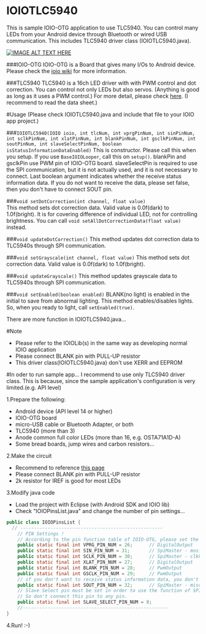 IOIOTLC5940
===========

This is sample IOIO-OTG application to use TLC5940. You can control many LEDs from your Android device through Bluetooth or wired USB communication. This includes TLC5940 driver class (IOIOTLC5940.java).

[![IMAGE ALT TEXT HERE](http://img.youtube.com/vi/WhSfL354fno/0.jpg)](http://www.youtube.com/watch?v=WhSfL354fno)

###IOIO-OTG
IOIO-OTG is a Board that gives many I/Os to Android device. Please check the [ioio wiki](https://github.com/ytai/ioio/wiki)
 for more information.  

###TLC5940
TLC5940 is a 16ch LED driver with with PWM control and dot correction. You can control not only LEDs but also servos. (Anything is good as long as it uses a PWM control.) For more detail, please check [here](http://www.ti.com/product/tlc5940). (I recommend to read the data sheet.)

#Usage
(Please check IOIOTLC5940.java and include that file to your IOIO app project.)

###`IOIOTLC5940(IOIO ioio, int tlcNum, int vprgPinNum, int sinPinNum, int sclkPinNum, int xlatPinNum, int blankPinNum, int gsclkPinNum, int soutPinNum, int slaveSelectPinNum, boolean isStatusInformationDataEnabled)`
This is constructor. Please call this when you setup. If you use `BaseIOIOLooper`, call this on `setup()`. blankPin and gsclkPin use PWM pin of IOIO-OTG board. slaveSelectPin is required to use the SPI communication, but it is not actually used, and it is not necessary to connect. Last boolean argument indicates whether the receive status information data. If you do not want to receive the data, please set false, then you don't have to connect SOUT pin.

###`void setDotCorrection(int channel, float value)`  
This method sets dot correction data. Valid value is 0.0f(dark) to 1.0f(bright). It is for covering difference of individual LED, not for controlling brightness. You can call `void setAllDotCorrectionData(float value)` instead.

###`void updateDotCorrection()`
This method updates dot correction data to TLC5940s through SPI communication.

###`void setGrayscale(int channel, float value)`
This method sets dot correction data. Valid value is 0.0f(dark) to 1.0f(bright).

###`void updateGrayscale()`
This method updates grayscale data to TLC5940s through SPI communication.

###`void setEnabled(boolean enabled)`
BLANK(no light) is enabled in the initial to save from abnormal lighting. This method enables/disables lights. So, when you ready to light, call `setEnabled(true)`.

There are more function in IOIOTLC5940.java...

#Note
 * Please refer to the IOIOLib(s) in the same way as developing normal IOIO application 
 * Please connect BLANK pin with PULL-UP resistor
 * This driver class(IOIOTLC5940.java) don't use XERR and EEPROM

#In oder to run sample app...
I recommend to use only TLC5940 driver class. This is because, since the  sample application's configuration is very limited.(e.g. API level)

1.Prepare the following:

 * Android device (API level 14 or higher)
 * IOIO-OTG board 
 * micro-USB cable or Bluetooth Adapter, or both
 * TLC5940 (more than 3)
 * Anode common full color LEDs (more than 16, e.g. OSTA71A1D-A)
 * Some bread boards, jump wires and carbon resistors...  

2.Make the circuit

 * Recommend to reference [this page](http://tlc5940arduino.googlecode.com/svn/wiki/images/breadboard-arduino-tlc5940.png)
 * Please connect BLANK pin with PULL-UP resistor
 * 2k resistor for IREF is good for most LEDs

3.Modify java code

 * Load the project with Eclipse (with Android SDK and IOIO lib)
 * Check "IOIOPinsList.java" and change the number of pin settings...

```java:IOIOPinsList.java
public class IOIOPinsList {
  // ----------------------------------------------------
	// PIN Settings !
	// According to the pin function table of IOIO-OTG, please set the number of pin
	public static final int VPRG_PIN_NUM = 26;		// DigitalOutput
	public static final int SIN_PIN_NUM = 31;		// SpiMaster - mosiPin
	public static final int SCLK_PIN_NUM = 30;		// SpiMaster - clkPin
	public static final int XLAT_PIN_NUM = 27;		// DigitalOutput
	public static final int BLANK_PIN_NUM = 28;		// PwmOutput
	public static final int GSCLK_PIN_NUM = 29;		// PwmOutput
	// if you don't want to receive status information data, you don't have to connect sout pin.
	public static final int SOUT_PIN_NUM = 32;		// SpiMaster - misoPin
	// Slave Select pin must be set in order to use the function of SPI communication in IOIO-OTG board, there is no role in practice.
	// So don't connect this pin to any pin.
	public static final int SLAVE_SELECT_PIN_NUM = 8;
	//-----------------------------------------------------
}
```

4.Run! :-)
